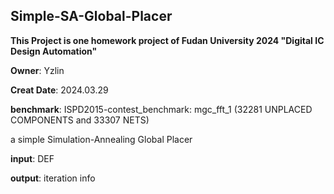## Simple-SA-Global-Placer
__This Project is one homework project of Fudan University 2024 "Digital IC Design Automation"__

__Owner__: Yzlin

__Creat Date__: 2024.03.29

__benchmark__: ISPD2015-contest_benchmark: mgc_fft_1 (32281 UNPLACED COMPONENTS and 33307 NETS)

a simple Simulation-Annealing Global Placer

__input__: DEF

__output__: iteration info
